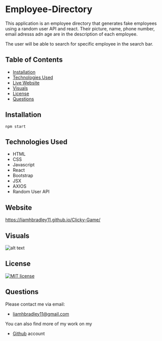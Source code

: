 # Employee-Directory

This application is an employee directory that generates fake employees using a random user API and react.  Their picture, name, phone number, email adresss adn age are in the description of each employee.

The user will be able to search for specific employee in the search bar. 

## Table of Contents
  * [Installation](#installation)
  * [Technologies Used](#technologies)
  * [Live Website](#Website)
  * [Visuals](#visuals)
  * [License](#license)
  * [Questions](#questions)

## Installation
    npm start

## Technologies Used
* HTML
* CSS
* Javascript
* React
* Bootstrap
* JSX
* AXIOS
* Random User API

## Website
 https://liamhbradley11.github.io/Clicky-Game/

## Visuals
![alt text](https://i.paste.pics/9b72c74b69314192e3096cc09cae7b49.png)


## License
   [![MIT license](https://img.shields.io/badge/License-MIT-blue.svg)](https://lbesson.mit-license.org/)


## Questions
  Please contact me via email:
  * <liamhbradley11@gmail.com>

  You can also find more of my work on my
  * [Github](https://github.com/liamhbradley11) account
  